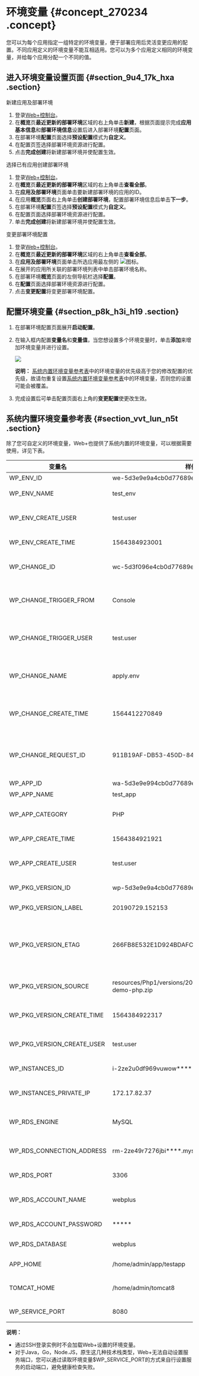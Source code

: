 # 环境变量 {#concept_270234 .concept}

您可以为每个应用指定一组特定的环境变量，便于部署应用后灵活变更应用的配置。不同应用定义的环境变量不能互相适用。您可以为多个应用定义相同的环境变量，并给每个应用分配一个不同的值。

## 进入环境变量设置页面 {#section_9u4_17k_hxa .section}

 新建应用及部署环境 

1.  登录[Web+控制台](https://webplus.console.aliyun.com)。
2.  在**概览**页**最近更新的部署环境**区域的右上角单击**新建**，根据页面提示完成**应用基本信息**和**部署环境信息**设置后进入部署环境**配置**页面。
3.  在部署环境**配置**页面选择**预设配置**模式为**自定义**。
4.  在配置页签选择部署环境资源进行配置。
5.  点击**完成创建**将新建部署环境并使配置生效。

 选择已有应用创建部署环境 

1.  登录[Web+控制台](https://webplus.console.aliyun.com)。
2.  在**概览**页**最近更新的部署环境**区域的右上角单击**查看全部**。
3.  在**应用及部署环境**页面单击要新建部署环境的应用的ID。
4.  在应用**概览**页面右上角单击**创建部署环境**，配置部署环境信息后单击**下一步**。
5.  在部署环境**配置**页签选择**预设配置**模式为**自定义**。
6.  在配置页面选择部署环境资源进行配置。
7.  单击**完成创建**将新建部署环境并使配置生效。

 变更部署环境配置 

1.  登录[Web+控制台](https://webplus.console.aliyun.com)。
2.  在**概览**页**最近更新的部署环境**区域的右上角单击**查看全部**。
3.  在**应用及部署环境**页面单击所选应用最左侧的 ![](http://static-aliyun-doc.oss-cn-hangzhou.aliyuncs.com/assets/img/163212/156626854547117_zh-CN.png)图标。
4.  在展开的应用所关联的部署环境列表中单击部署环境名称。
5.  在部署环境**概览**页面的左侧导航栏选择**配置**。
6.  在**配置**页面选择部署环境资源进行配置。
7.  点击**变更配置**将变更部署环境配置。

## 配置环境变量 {#section_p8k_h3i_h19 .section}

1.  在部署环境配置页面展开**启动配置**。
2.  在输入框内配置**变量名**和**变量值**，当您想设置多个环境变量时，单击**添加**来增加环境变量并进行设置。

    ![](http://static-aliyun-doc.oss-cn-hangzhou.aliyuncs.com/assets/img/223016/156626854548041_zh-CN.png)

    **说明：** [系统内置环境变量参考表](#concept_270234/section_vvt_lun_n5t)中的环境变量的优先级高于您的修改配置的优先级，故请勿重复设置[系统内置环境变量参考表](#concept_270234/section_vvt_lun_n5t)中的环境变量，否则您的设置可能会被覆盖。

3.  完成设置后可单击配置页面右上角的**变更配置**使更改生效。

## 系统内置环境变量参考表 {#section_vvt_lun_n5t .section}

除了您可自定义的环境变量，Web+也提供了系统内置的环境变量，可以根据需要使用，详见下表。

|变量名|样例|备注|
|---|--|--|
|WP\_ENV\_ID|we-5d3e9e9a4cb0d77689e9\*\*\*\*|环境ID|
|WP\_ENV\_NAME|test\_env|环境名称|
|WP\_ENV\_CREATE\_USER|test.user|环境创建用户名|
|WP\_ENV\_CREATE\_TIME|1564384923001|环境创建时间|
|WP\_CHANGE\_ID|wc-5d3f096e4cb0d77689e9\*\*\*\*|环境最近一次变更ID|
|WP\_CHANGE\_TRIGGER\_FROM|Console|环境最近一次变更来源|
|WP\_CHANGE\_TRIGGER\_USER|test.user|环境最近一次变更用户|
|WP\_CHANGE\_NAME|apply.env|环境最近一次变更名称|
|WP\_CHANGE\_CREATE\_TIME|1564412270849|环境最近一次变更开始时间|
|WP\_CHANGE\_REQUEST\_ID|911B19AF-DB53-450D-84FB-2A2307DC\*\*\*\*|环境最近一次变更关联请求ID|
|WP\_APP\_ID|wa-5d3e9e994cb0d77689e9\*\*\*\*|应用ID|
|WP\_APP\_NAME|test\_app|应用名|
|WP\_APP\_CATEGORY|PHP|应用技术栈类型|
|WP\_APP\_CREATE\_TIME|1564384921921|应用创建时间|
|WP\_APP\_CREATE\_USER|test.user|应用创建用户名|
|WP\_PKG\_VERSION\_ID|wp-5d3e9e9a4cb0d77689e9\*\*\*\*|部署包版本ID|
|WP\_PKG\_VERSION\_LABEL|20190729.152153|部署包版本名|
|WP\_PKG\_VERSION\_ETAG|266FB8E532E1D924BDAFC65A261E\*\*\*\*|部署包版本ETAG信息（MD5摘要）|
|WP\_PKG\_VERSION\_SOURCE|resources/Php1/versions/20190729.152153/webplus-demo-php.zip|部署包版本存储路径|
|WP\_PKG\_VERSION\_CREATE\_TIME|1564384922317|部署包版本创建时间|
|WP\_PKG\_VERSION\_CREATE\_USER|test.user|部署包版本创建用户|
|WP\_INSTANCES\_ID|i-2ze2u0df969vuwow\*\*\*\*|当前实例ID|
|WP\_INSTANCES\_PRIVATE\_IP|172.17.82.37|当前实例私有IP地址|
|WP\_RDS\_ENGINE|MySQL|RDS数据库引擎|
|WP\_RDS\_CONNECTION\_ADDRESS|rm-2ze49r7276jbi\*\*\*\*.mysql.rds.aliyuncs.com|RDS内网连接地址|
|WP\_RDS\_PORT|3306|RDS端口号|
|WP\_RDS\_ACCOUNT\_NAME|webplus|RDS数据库账号名称|
|WP\_RDS\_ACCOUNT\_PASSWORD|\*\*\*\*\*|RDS账号密码|
|WP\_RDS\_DATABASE|webplus|RDS数据库|
|APP\_HOME|/home/admin/app/testapp|部署包根目录|
|TOMCAT\_HOME|/home/admin/tomcat8|Tomcat安装目录|
|WP\_SERVICE\_PORT|8080|服务端口|

**说明：** 

-   通过SSH登录实例时不会加载Web+设置的环境变量。
-   对于Java，Go，Node.JS，原生这几种技术栈类型，Web+无法自动设置服务端口，您可以通过读取环境变量$WP\_SERVICE\_PORT的方式来自行设置服务的启动端口，避免健康检查失败。

